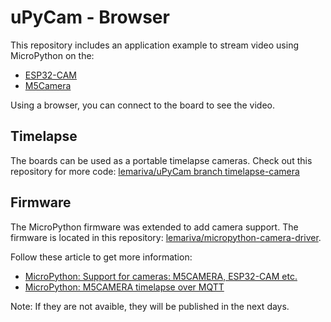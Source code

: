 # uPyCam - Browser 
This repository includes an application example to stream video using MicroPython on the:
* [ESP32-CAM](https://bit.ly/2Ndn8tN)
* [M5Camera](https://bit.ly/317Xb74)

Using a browser, you can connect to the board to see the video. 

## Timelapse
The boards can be used as a portable timelapse cameras. Check out this repository for more code: [lemariva/uPyCam branch timelapse-camera](https://github.com/lemariva/uPyCam/tree/timelapse-camera)

## Firmware
The MicroPython firmware was extended to add camera support. The firmware is located in this repository: [lemariva/micropython-camera-driver](https://github.com/lemariva/micropython-camera-driver).

Follow these article to get more information:
* [MicroPython: Support for cameras: M5CAMERA, ESP32-CAM etc.](https://lemariva.com/blog/2020/06/micropython-support-cameras-m5camera-esp32-cam-etc)
* [MicroPython: M5CAMERA timelapse over MQTT](https://lemariva.com/blog/2020/06/micropython-m5camera-timelapse-over-mqtt)

Note: If they are not avaible, they will be published in the next days.